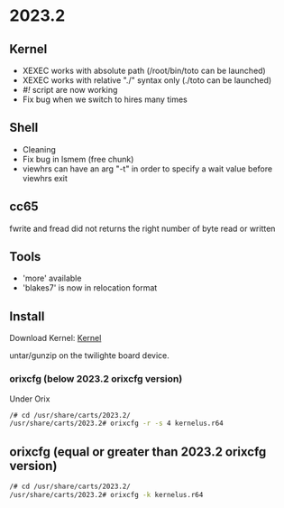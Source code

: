 # 2023.2

## Kernel

* XEXEC works with absolute path (/root/bin/toto can be launched)
* XEXEC works with relative "./" syntax only  (./toto can be launched)
* *#!* script are now working
* Fix bug when we switch to hires many times

## Shell

* Cleaning
* Fix bug in lsmem (free chunk)
* viewhrs can have an arg "-t" in order to specify a wait value before viewhrs exit

## cc65

fwrite and fread did not returns the right number of byte read or written

## Tools

* 'more' available
* 'blakes7' is now in relocation format

## Install

Download Kernel: [Kernel](http://repo.orix.oric.org/dists/official/tgz/6502/cardridge.tgz)

untar/gunzip on the twilighte board device.

### orixcfg (below 2023.2 orixcfg version)

Under Orix

```bash
/# cd /usr/share/carts/2023.2/
/usr/share/carts/2023.2# orixcfg -r -s 4 kernelus.r64
```

## orixcfg (equal or greater than 2023.2 orixcfg version)

```bash
/# cd /usr/share/carts/2023.2/
/usr/share/carts/2023.2# orixcfg -k kernelus.r64
```
